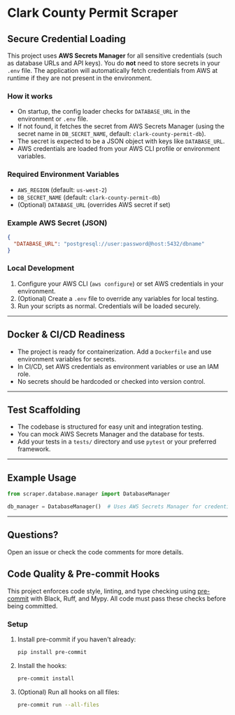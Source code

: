 # Clark County Permit Scraper

## Secure Credential Loading

This project uses **AWS Secrets Manager** for all sensitive credentials (such as database URLs and API keys). You do **not** need to store secrets in your `.env` file. The application will automatically fetch credentials from AWS at runtime if they are not present in the environment.

### How it works
- On startup, the config loader checks for `DATABASE_URL` in the environment or `.env` file.
- If not found, it fetches the secret from AWS Secrets Manager (using the secret name in `DB_SECRET_NAME`, default: `clark-county-permit-db`).
- The secret is expected to be a JSON object with keys like `DATABASE_URL`.
- AWS credentials are loaded from your AWS CLI profile or environment variables.

### Required Environment Variables
- `AWS_REGION` (default: `us-west-2`)
- `DB_SECRET_NAME` (default: `clark-county-permit-db`)
- (Optional) `DATABASE_URL` (overrides AWS secret if set)

### Example AWS Secret (JSON)
```json
{
  "DATABASE_URL": "postgresql://user:password@host:5432/dbname"
}
```

### Local Development
1. Configure your AWS CLI (`aws configure`) or set AWS credentials in your environment.
2. (Optional) Create a `.env` file to override any variables for local testing.
3. Run your scripts as normal. Credentials will be loaded securely.

---

## Docker & CI/CD Readiness

- The project is ready for containerization. Add a `Dockerfile` and use environment variables for secrets.
- In CI/CD, set AWS credentials as environment variables or use an IAM role.
- No secrets should be hardcoded or checked into version control.

---

## Test Scaffolding

- The codebase is structured for easy unit and integration testing.
- You can mock AWS Secrets Manager and the database for tests.
- Add your tests in a `tests/` directory and use `pytest` or your preferred framework.

---

## Example Usage

```python
from scraper.database.manager import DatabaseManager

db_manager = DatabaseManager()  # Uses AWS Secrets Manager for credentials
```

---

## Questions?
Open an issue or check the code comments for more details.

## Code Quality & Pre-commit Hooks

This project enforces code style, linting, and type checking using [pre-commit](https://pre-commit.com/) with Black, Ruff, and Mypy. All code must pass these checks before being committed.

### Setup
1. Install pre-commit if you haven't already:
   ```sh
   pip install pre-commit
   ```
2. Install the hooks:
   ```sh
   pre-commit install
   ```
3. (Optional) Run all hooks on all files:
   ```sh
   pre-commit run --all-files
   ``` 